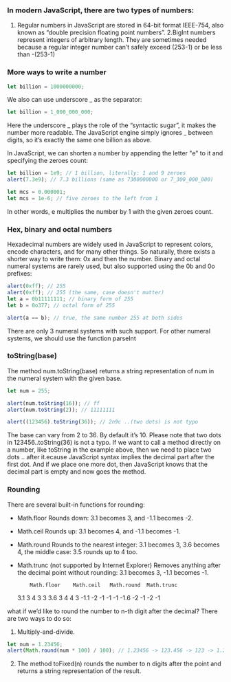 ### In modern JavaScript, there are two types of numbers:

1. Regular numbers in JavaScript are stored in 64-bit format IEEE-754, also known as “double precision floating point numbers”.
   2.BigInt numbers represent integers of arbitrary length. They are sometimes needed because a regular integer number can’t safely exceed (253-1) or be less than -(253-1)

### More ways to write a number

```js
let billion = 1000000000;
```

We also can use underscore \_ as the separator:

```js
let billion = 1_000_000_000;
```

Here the underscore _ plays the role of the “syntactic sugar”, it makes the number more readable. The JavaScript engine simply ignores _ between digits, so it’s exactly the same one billion as above.

In JavaScript, we can shorten a number by appending the letter "e" to it and specifying the zeroes count:

```js
let billion = 1e9; // 1 billion, literally: 1 and 9 zeroes
alert(7.3e9); // 7.3 billions (same as 7300000000 or 7_300_000_000)

let mсs = 0.000001;
let mcs = 1e-6; // five zeroes to the left from 1
```

In other words, e multiplies the number by 1 with the given zeroes count.

### Hex, binary and octal numbers

Hexadecimal numbers are widely used in JavaScript to represent colors, encode characters, and for many other things. So naturally, there exists a shorter way to write them: 0x and then the number. Binary and octal numeral systems are rarely used, but also supported using the 0b and 0o prefixes:

```js
alert(0xff); // 255
alert(0xff); // 255 (the same, case doesn't matter)
let a = 0b11111111; // binary form of 255
let b = 0o377; // octal form of 255

alert(a == b); // true, the same number 255 at both sides
```

There are only 3 numeral systems with such support. For other numeral systems, we should use the function parseInt

### toString(base)

The method num.toString(base) returns a string representation of num in the numeral system with the given base.

```js
let num = 255;

alert(num.toString(16)); // ff
alert(num.toString(2)); // 11111111

alert((123456).toString(36)); // 2n9c ..(two dots) is not typo
```

The base can vary from 2 to 36. By default it’s 10. Please note that two dots in 123456..toString(36) is not a typo. If we want to call a method directly on a number, like toString in the example above, then we need to place two dots .. after it.ecause JavaScript syntax implies the decimal part after the first dot. And if we place one more dot, then JavaScript knows that the decimal part is empty and now goes the method.

### Rounding

There are several built-in functions for rounding:

- Math.floor
  Rounds down: 3.1 becomes 3, and -1.1 becomes -2.
- Math.ceil
  Rounds up: 3.1 becomes 4, and -1.1 becomes -1.
- Math.round
  Rounds to the nearest integer: 3.1 becomes 3, 3.6 becomes 4, the middle case: 3.5 rounds up to 4 too.
- Math.trunc (not supported by Internet Explorer)
  Removes anything after the decimal point without rounding: 3.1 becomes 3, -1.1 becomes -1.

          Math.floor	Math.ceil	Math.round	Math.trunc

  3.1 3 4 3 3
  3.6 3 4 4 3
  -1.1 -2 -1 -1 -1
  -1.6 -2 -1 -2 -1

what if we’d like to round the number to n-th digit after the decimal?
There are two ways to do so:

1. Multiply-and-divide.

```js
let num = 1.23456;
alert(Math.round(num * 100) / 100); // 1.23456 -> 123.456 -> 123 -> 1.23
```

2. The method toFixed(n) rounds the number to n digits after the point and returns a string representation of the result.

```js

```

